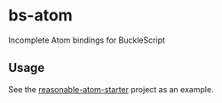 # bs-atom

Incomplete Atom bindings for BuckleScript

## Usage

See the [reasonable-atom-starter](https://github.com/glennsl/reasonable-atom-starter) project as an example.
